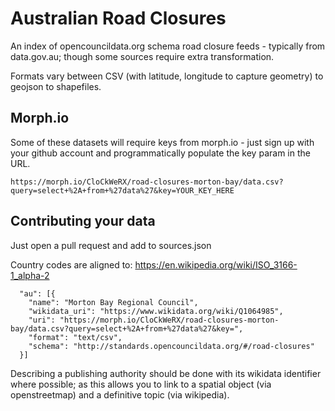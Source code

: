 # Australian Road Closures
An index of opencouncildata.org schema road closure feeds - typically from data.gov.au; though some sources require extra transformation.

Formats vary between CSV (with latitude, longitude to capture geometry) to geojson to shapefiles.


## Morph.io
Some of these datasets will require keys from morph.io - just sign up with your github account and programmatically populate the key param in the URL.

```
https://morph.io/CloCkWeRX/road-closures-morton-bay/data.csv?query=select+%2A+from+%27data%27&key=YOUR_KEY_HERE
```

## Contributing your data
Just open a pull request and add to sources.json

Country codes are aligned to: https://en.wikipedia.org/wiki/ISO_3166-1_alpha-2

```
  "au": [{
    "name": "Morton Bay Regional Council",
    "wikidata_uri": "https://www.wikidata.org/wiki/Q1064985",
    "uri": "https://morph.io/CloCkWeRX/road-closures-morton-bay/data.csv?query=select+%2A+from+%27data%27&key=",
    "format": "text/csv",
    "schema": "http://standards.opencouncildata.org/#/road-closures"
  }]
```

Describing a publishing authority should be done with its wikidata identifier where possible; as this allows you to link to a spatial object (via openstreetmap) and a definitive topic (via wikipedia).



